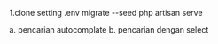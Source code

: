 1.clone
setting .env
migrate --seed
php artisan serve

a. pencarian autocomplate
b. pencarian dengan select